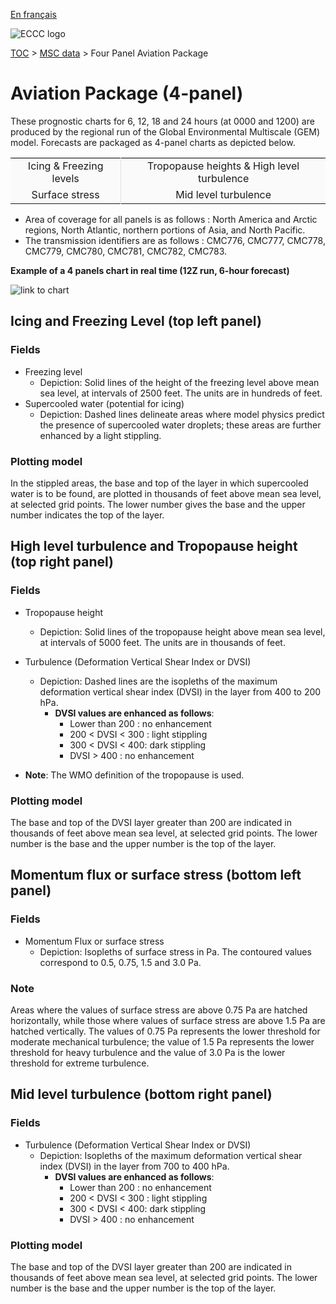 [En français](aviation-package_fr.md)

![ECCC logo](../../img_eccc-logo.png)

[TOC](../../readme_en.md) > [MSC data](../readme_en.md) > Four Panel Aviation Package 


# Aviation Package (4-panel)

These prognostic charts for 6, 12, 18 and 24 hours (at 0000 and 1200) are produced by the regional run of the Global Environmental Multiscale (GEM) model. Forecasts are packaged as 4-panel charts as depicted below.

<table style="table-layout: fixed;text-align:center;vertical-align:top;border-width:1px" class="table table-striped table-hover">
   <tbody>
      <tr style="
         background-color: #fafafa;
         border: black;
         border-top: 1px solid black;
         border-left: 0px;
         border-right: 0px;
         ">
         <td st="" style="
            border-right: 1px solid #dee2e6;
            ">Icing & Freezing levels</td>
         <td>Tropopause heights & High level turbulence</td>
      </tr>
      <tr style="
        background-color: #fafafa;
        ">
         <td style="
            border-right: 1px solid #dee2e6;
            border-bottom: 0px;
            ">Surface stress</td>
         <td>Mid level turbulence </td>
      </tr>
   </tbody>
</table>

* Area of coverage for all panels is as follows : North America and Arctic regions, North Atlantic, northern portions of Asia, and North Pacific.
* The transmission identifiers are as follows : CMC776, CMC777, CMC778, CMC779, CMC780, CMC781, CMC782, CMC783.

__Example of a 4 panels chart in real time (12Z run, 6-hour forecast)__

![link to chart](https://meteo.gc.ca/data/model_forecast/780_100.gif)

## Icing and Freezing Level (top left panel)

### Fields 

* Freezing level
    * Depiction: Solid lines of the height of the freezing level above mean sea level, at intervals of 2500 feet. The units are in hundreds of feet.
* Supercooled water (potential for icing)
    * Depiction: Dashed lines delineate areas where model physics predict the presence of supercooled water droplets; these areas are further enhanced by a light stippling.

### Plotting model

In the stippled areas, the base and top of the layer in which supercooled water is to be found, are plotted in thousands of feet above mean sea level, at selected grid points. The lower number gives the base and the upper number indicates the top of the layer.

## High level turbulence and Tropopause height (top right panel)

### Fields

* Tropopause height
    * Depiction: Solid lines of the tropopause height above mean sea level, at intervals of 5000 feet. The units are in thousands of feet.
* Turbulence (Deformation Vertical Shear Index or DVSI)
    * Depiction: Dashed lines are the isopleths of the maximum deformation vertical shear index (DVSI) in the layer from 400 to 200 hPa.
        *  __DVSI values are enhanced as follows__:
            * Lower than 200 : no enhancement 
            * 200 < DVSI < 300 : light stippling 
            * 300 < DVSI < 400: dark stippling 
            * DVSI > 400 : no enhancement

* __Note__: The WMO definition of the tropopause is used.

### Plotting model

The base and top of the DVSI layer greater than 200 are indicated in thousands of feet above mean sea level, at selected grid points. The lower number is the base and the upper number is the top of the layer.


## Momentum flux or surface stress (bottom left panel)

### Fields

* Momentum Flux or surface stress
    * Depiction: Isopleths of surface stress in Pa. The contoured values correspond to 0.5, 0.75, 1.5 and 3.0 Pa. 
    
### Note

Areas where the values of surface stress are above 0.75 Pa are hatched horizontally, while those where values of surface stress are above 1.5 Pa are hatched vertically. The values of 0.75 Pa represents the lower threshold for moderate mechanical turbulence; the value of 1.5 Pa represents the lower threshold for heavy turbulence and the value of 3.0 Pa is the lower threshold for extreme turbulence. 


## Mid level turbulence (bottom right panel)

### Fields

* Turbulence (Deformation Vertical Shear Index or DVSI)
    * Depiction: Isopleths of the maximum deformation vertical shear index (DVSI) in the layer from 700 to 400 hPa.
        * __DVSI values are enhanced as follows__:
             * Lower than 200 : no enhancement
             * 200 < DVSI < 300 : light stippling
             * 300 < DVSI < 400: dark stippling
             * DVSI > 400 : no enhancement
             
### Plotting model

The base and top of the DVSI layer greater than 200 are indicated in thousands of feet above mean sea level, at selected grid points. The lower number is the base and the upper number is the top of the layer.



